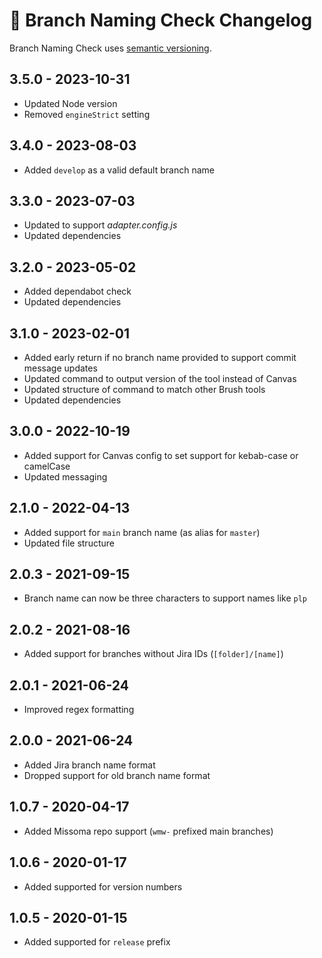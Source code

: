 # 📅 Branch Naming Check Changelog

Branch Naming Check uses [semantic versioning](https://semver.org/).

## 3.5.0 - 2023-10-31

* Updated Node version
* Removed `engineStrict` setting

## 3.4.0 - 2023-08-03

* Added `develop` as a valid default branch name

## 3.3.0 - 2023-07-03

* Updated to support _adapter.config.js_
* Updated dependencies

## 3.2.0 - 2023-05-02

* Added dependabot check
* Updated dependencies

## 3.1.0 - 2023-02-01

* Added early return if no branch name provided to support commit message updates
* Updated command to output version of the tool instead of Canvas
* Updated structure of command to match other Brush tools
* Updated dependencies

## 3.0.0 - 2022-10-19

* Added support for Canvas config to set support for kebab-case or camelCase
* Updated messaging

## 2.1.0 - 2022-04-13

* Added support for `main` branch name (as alias for `master`)
* Updated file structure

## 2.0.3 - 2021-09-15

* Branch name can now be three characters to support names like `plp`

## 2.0.2 - 2021-08-16

* Added support for branches without Jira IDs (`[folder]/[name]`)

## 2.0.1 - 2021-06-24

* Improved regex formatting

## 2.0.0 - 2021-06-24

* Added Jira branch name format
* Dropped support for old branch name format

## 1.0.7 - 2020-04-17

* Added Missoma repo support (`wmw-` prefixed main branches)

## 1.0.6 - 2020-01-17

* Added supported for version numbers

## 1.0.5 - 2020-01-15

* Added supported for `release` prefix
